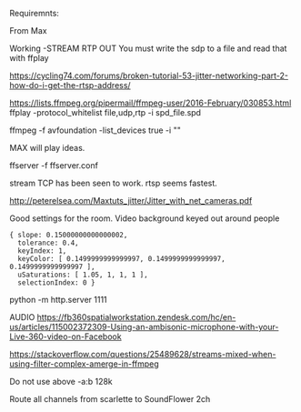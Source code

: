 Requiremnts: 

From Max

Working -STREAM RTP OUT
You must write the sdp to a file and read that with ffplay

https://cycling74.com/forums/broken-tutorial-53-jitter-networking-part-2-how-do-i-get-the-rtsp-address/

https://lists.ffmpeg.org/pipermail/ffmpeg-user/2016-February/030853.html
ffplay  -protocol_whitelist file,udp,rtp -i spd_file.spd

ffmpeg -f avfoundation -list_devices true -i ""


MAX will play ideas.


ffserver -f ffserver.conf

stream TCP has been seen to work. rtsp seems fastest.

http://peterelsea.com/Maxtuts_jitter/Jitter_with_net_cameras.pdf


Good settings for the room.
Video background keyed out around people
```
{ slope: 0.15000000000000002,
  tolerance: 0.4,
  keyIndex: 1,
  keyColor: [ 0.1499999999999997, 0.1499999999999997, 0.1499999999999997 ],
  uSaturations: [ 1.05, 1, 1, 1 ],
  selectionIndex: 0 }
```

python -m http.server 1111

AUDIO
https://fb360spatialworkstation.zendesk.com/hc/en-us/articles/115002372309-Using-an-ambisonic-microphone-with-your-Live-360-video-on-Facebook

https://stackoverflow.com/questions/25489628/streams-mixed-when-using-filter-complex-amerge-in-ffmpeg

Do not use above -a:b 128k

Route all channels from scarlette to SoundFlower 2ch
